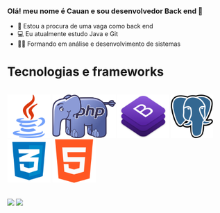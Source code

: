 ### Olá! meu nome é Cauan e sou desenvolvedor Back end 👋


- 🔭 Estou a procura de uma vaga como back end
- 💻 Eu atualmente estudo Java e Git 
- 👨‍🎓 Formando em análise e desenvolvimento de sistemas
  
<h1>Tecnologias e frameworks</h1> <br>
<div>
 
  <img height = 100em src="https://github.com/CauanCisilio/CauanCisilio/blob/main/imagemJava.png">
  <img height = 100em src="https://github.com/CauanCisilio/CauanCisilio/blob/main/imagemPHP.png">
  <img height = 100em src="https://github.com/CauanCisilio/CauanCisilio/blob/main/imagemBootstrap.png">
  <img height = 100em src="https://github.com/CauanCisilio/CauanCisilio/blob/main/imagemSGDB.png">
  <img height = 100em src="https://github.com/CauanCisilio/CauanCisilio/blob/main/imagemCSS.png">
  <img height = 100em src="https://github.com/CauanCisilio/CauanCisilio/blob/main/imagemHTML.png">
</div>
<br>
<br>
 <div> 
  <a href = "mailto:cauan0218@gmail.com"><img src="https://img.shields.io/badge/Gmail-D14836?style=for-the-badge&logo=gmail&logoColor=white" target="_blank"></a>
  <a href="https://www.linkedin.com/in/cauan-cisilio-80972326b/" target="_blank"><img src="https://img.shields.io/badge/-LinkedIn-%230077B5?style=for-the-badge&logo=linkedin&logoColor=white" target="_blank"></a> 
    </div>
